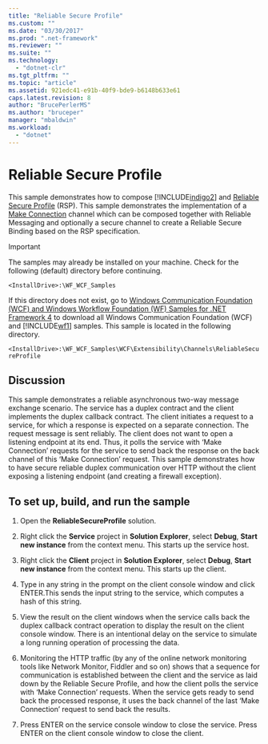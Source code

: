 ```yaml
---
title: "Reliable Secure Profile"
ms.custom: ""
ms.date: "03/30/2017"
ms.prod: ".net-framework"
ms.reviewer: ""
ms.suite: ""
ms.technology: 
  - "dotnet-clr"
ms.tgt_pltfrm: ""
ms.topic: "article"
ms.assetid: 921edc41-e91b-40f9-bde9-b6148b633e61
caps.latest.revision: 8
author: "BrucePerlerMS"
ms.author: "bruceper"
manager: "mbaldwin"
ms.workload: 
  - "dotnet"
---
```

# Reliable Secure Profile
This sample demonstrates how to compose [!INCLUDE[indigo2](../../../../includes/indigo2-md.md)] and [Reliable Secure Profile](http://go.microsoft.com/fwlink/?LinkId=178140) (RSP). This sample demonstrates the implementation of a [Make Connection](http://go.microsoft.com/fwlink/?LinkId=178141) channel which can be composed together with Reliable Messaging and optionally a secure channel to create a Reliable Secure Binding based on the RSP specification.  
  
> [!IMPORTANT]
>  The samples may already be installed on your machine. Check for the following (default) directory before continuing.  
>   
>  `<InstallDrive>:\WF_WCF_Samples`  
>   
>  If this directory does not exist, go to [Windows Communication Foundation (WCF) and Windows Workflow Foundation (WF) Samples for .NET Framework 4](http://go.microsoft.com/fwlink/?LinkId=150780) to download all Windows Communication Foundation (WCF) and [!INCLUDE[wf1](../../../../includes/wf1-md.md)] samples. This sample is located in the following directory.  
>   
>  `<InstallDrive>:\WF_WCF_Samples\WCF\Extensibility\Channels\ReliableSecureProfile`  
  
## Discussion  
 This sample demonstrates a reliable asynchronous two-way message exchange scenario. The service has a duplex contract and the client implements the duplex callback contract. The client initiates a request to a service, for which a response is expected on a separate connection. The request message is sent reliably. The client does not want to open a listening endpoint at its end. Thus, it polls the service with ‘Make Connection’ requests for the service to send back the response on the back channel of this ‘Make Connection’ request. This sample demonstrates how to have secure reliable duplex communication over HTTP without the client exposing a listening endpoint (and creating a firewall exception).  
  
## To set up, build, and run the sample  
  
1.  Open the **ReliableSecureProfile** solution.  
  
2.  Right click the **Service** project in **Solution Explorer**, select **Debug**, **Start new instance** from the context menu. This starts up the service host.  
  
3.  Right click the **Client** project in **Solution Explorer**, select **Debug**, **Start new instance** from the context menu. This starts up the client.  
  
4.  Type in any string in the prompt on the client console window and click ENTER.This sends the input string to the service, which computes a hash of this string.  
  
5.  View the result on the client windows when the service calls back the duplex callback contract operation to display the result on the client console window. There is an intentional delay on the service to simulate a long running operation of processing the data.  
  
6.  Monitoring the HTTP traffic (by any of the online network monitoring tools like Network Monitor, Fiddler and so on) shows that a sequence for communication is established between the client and the service as laid down by the Reliable Secure Profile, and how the client polls the service with ‘Make Connection’ requests. When the service gets ready to send back the processed response, it uses the back channel of the last ‘Make Connection’ request to send back the results.  
  
7.  Press ENTER on the service console window to close the service. Press ENTER on the client console window to close the client.
